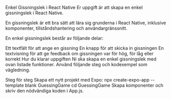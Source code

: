 Enkel Gissningslek i React Native
Er uppgift är att skapa en enkel gissningslek i React Native.

En gissningslek är ett bra sätt att lära sig grunderna i React Native, inklusive komponenter, tillståndshantering och användargränssnitt.

En enkel gissningslek består av följande delar:

Ett textfält för att ange en gissning
En knapp för att skicka in gissningen
En textvisning för att ge feedback om gissningen var för hög, för låg eller korrekt
Hur du klarar uppgiften
Ni ska skapa en enkel gissningslek med ovan listade funktioner. Använd följande steg och kodexempel som vägledning.

Steg för steg
Skapa ett nytt projekt med Expo:
npx create-expo-app --template blank GuessingGame 
cd GuessingGame
Skapa komponenter och skriv den nödvändiga koden i App.js.
